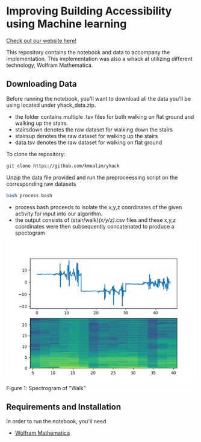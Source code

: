 # Improving Building Accessibility using Machine learning
[Check out our website here!](https://mcchillteam.wixsite.com/maxcessibility/home-1)

This repository contains the notebook and data to accompany the implementation. This implementation was also a whack at utilizing different technology, Wolfram Mathematica. 

## Downloading Data

Before running the notebook, you'll want to download all the data you'll be using located under yhack_data.zip. 
- the folder contains multiple .tsv files for both walking on flat ground and walking up the stairs. 
- stairsdown denotes the raw dataset for walking down the stairs 
- stairsup denotes the raw dataset for walking up the stairs 
- data.tsv denotes the raw dataset for walking on flat ground

To clone the repository: 
  ```bash 
  git clone https://github.com/kmualim/yhack
  ```
Unzip the data file provided and run the preproceessing script on the corresponding raw datasets 
  ``` bash 
  bash process.bash
  ```
- process.bash proceeds to isolate the x,y,z coordinates of the given activity for input into our algorithm. 
- the output consists of (stair/walk)_(x/y/z)_.csv files and these x,y,z coordinates were then subsequently concatenated to produce a spectogram <br>

![](images/walk.png)
Figure 1: Spectrogram of "Walk"
  
## Requirements and Installation

In order to run the notebook, you'll need 
* [Wolfram Mathematica](https://reference.wolfram.com/language/tutorial/InstallingMathematica.html) 

